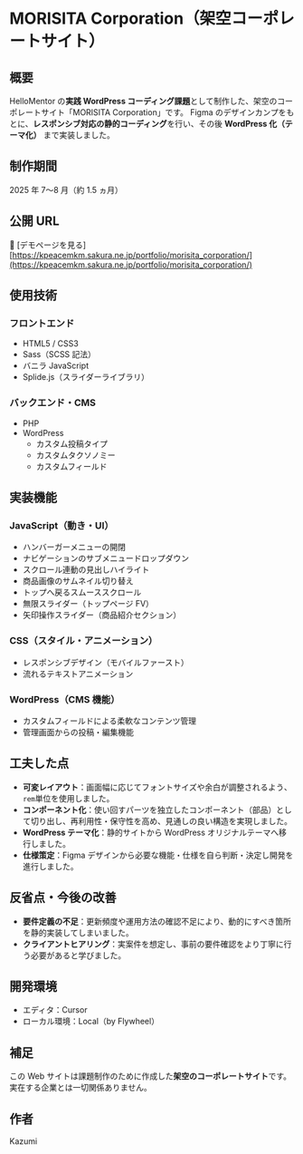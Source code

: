 # MORISITA Corporation（架空コーポレートサイト）

## 概要

HelloMentor の**実践 WordPress コーディング課題**として制作した、架空のコーポレートサイト「MORISITA Corporation」です。
Figma のデザインカンプをもとに、**レスポンシブ対応の静的コーディング**を行い、その後 **WordPress 化（テーマ化）** まで実装しました。

## 制作期間

2025 年 7〜8 月（約 1.5 ヵ月）

## 公開 URL

🔗 [デモページを見る] [https://kpeacemkm.sakura.ne.jp/portfolio/morisita_corporation/](https://kpeacemkm.sakura.ne.jp/portfolio/morisita_corporation/)

## 使用技術

### フロントエンド

- HTML5 / CSS3
- Sass（SCSS 記法）
- バニラ JavaScript
- Splide.js（スライダーライブラリ）

### バックエンド・CMS

- PHP
- WordPress
  - カスタム投稿タイプ
  - カスタムタクソノミー
  - カスタムフィールド

## 実装機能

### JavaScript（動き・UI）

- ハンバーガーメニューの開閉
- ナビゲーションのサブメニュードロップダウン
- スクロール連動の見出しハイライト
- 商品画像のサムネイル切り替え
- トップへ戻るスムーススクロール
- 無限スライダー（トップページ FV）
- 矢印操作スライダー（商品紹介セクション）

### CSS（スタイル・アニメーション）

- レスポンシブデザイン（モバイルファースト）
- 流れるテキストアニメーション

### WordPress（CMS 機能）

- カスタムフィールドによる柔軟なコンテンツ管理
- 管理画面からの投稿・編集機能

## 工夫した点

- **可変レイアウト**：画面幅に応じてフォントサイズや余白が調整されるよう、`rem`単位を使用しました。
- **コンポーネント化**：使い回すパーツを独立したコンポーネント（部品）として切り出し、再利用性・保守性を高め、見通しの良い構造を実現しました。
- **WordPress テーマ化**：静的サイトから WordPress オリジナルテーマへ移行しました。
- **仕様策定**：Figma デザインから必要な機能・仕様を自ら判断・決定し開発を進行しました。

## 反省点・今後の改善

- **要件定義の不足**：更新頻度や運用方法の確認不足により、動的にすべき箇所を静的実装してしまいました。
- **クライアントヒアリング**：実案件を想定し、事前の要件確認をより丁寧に行う必要があると学びました。

## 開発環境

- エディタ：Cursor
- ローカル環境：Local（by Flywheel）

## 補足

この Web サイトは課題制作のために作成した**架空のコーポレートサイト**です。
実在する企業とは一切関係ありません。

## 作者

Kazumi
